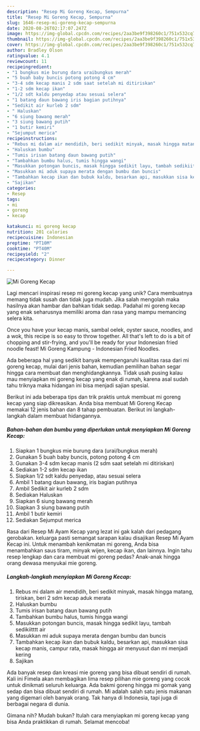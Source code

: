 ```yaml
---
description: "Resep Mi Goreng Kecap, Sempurna"
title: "Resep Mi Goreng Kecap, Sempurna"
slug: 1646-resep-mi-goreng-kecap-sempurna
date: 2020-08-26T02:17:07.247Z
image: https://img-global.cpcdn.com/recipes/2aa3be9f398260c1/751x532cq70/mi-goreng-kecap-foto-resep-utama.jpg
thumbnail: https://img-global.cpcdn.com/recipes/2aa3be9f398260c1/751x532cq70/mi-goreng-kecap-foto-resep-utama.jpg
cover: https://img-global.cpcdn.com/recipes/2aa3be9f398260c1/751x532cq70/mi-goreng-kecap-foto-resep-utama.jpg
author: Bradley Olson
ratingvalue: 4.1
reviewcount: 11
recipeingredient:
- "1 bungkus mie burung dara uraibungkus merah"
- "5 buah baby buncis potong potong 4 cm"
- "3-4 sdm kecap manis 2 sdm saat setelah mi ditiriskan"
- "1-2 sdm kecap ikan"
- "1/2 sdt kaldu penyedap atau sesuai selera"
- "1 batang daun bawang iris bagian putihnya"
- "Sedikit air kurleb 2 sdm"
- " Haluskan"
- "6 siung bawang merah"
- "3 siung bawang putih"
- "1 butir kemiri"
- "Sejumput merica"
recipeinstructions:
- "Rebus mi dalam air mendidih, beri sedikit minyak, masak hingga matang, tiriskan, beri 2 sdm kecap aduk merata"
- "Haluskan bumbu"
- "Tumis irisan batang daun bawang putih"
- "Tambahkan bumbu halus, tumis hingga wangi"
- "Masukkan potongan buncis, masak hingga sedikit layu, tambah sedikiitttt air"
- "Masukkan mi aduk supaya merata dengan bumbu dan buncis"
- "Tambahkan kecap ikan dan bubuk kaldu, besarkan api, masukkan sisa kecap manis, campur rata, masak hingga air menyusut dan mi menjadi kering"
- "Sajikan"
categories:
- Resep
tags:
- mi
- goreng
- kecap

katakunci: mi goreng kecap 
nutrition: 201 calories
recipecuisine: Indonesian
preptime: "PT10M"
cooktime: "PT40M"
recipeyield: "2"
recipecategory: Dinner

---
```



![Mi Goreng Kecap](https://img-global.cpcdn.com/recipes/2aa3be9f398260c1/751x532cq70/mi-goreng-kecap-foto-resep-utama.jpg)

Lagi mencari inspirasi resep mi goreng kecap yang unik? Cara membuatnya memang tidak susah dan tidak juga mudah. Jika salah mengolah maka hasilnya akan hambar dan bahkan tidak sedap. Padahal mi goreng kecap yang enak seharusnya memiliki aroma dan rasa yang mampu memancing selera kita.

Once you have your kecap manis, sambal oelek, oyster sauce, noodles, and a wok, this recipe is so easy to throw together. All that&#39;s left to do is a bit of chopping and stir-frying, and you&#39;ll be ready for your Indonesian fried noodle feast! Mi Goreng Kampung - Indonesian Fried Noodles.

Ada beberapa hal yang sedikit banyak mempengaruhi kualitas rasa dari mi goreng kecap, mulai dari jenis bahan, kemudian pemilihan bahan segar hingga cara membuat dan menghidangkannya. Tidak usah pusing kalau mau menyiapkan mi goreng kecap yang enak di rumah, karena asal sudah tahu triknya maka hidangan ini bisa menjadi sajian spesial.


Berikut ini ada beberapa tips dan trik praktis untuk membuat mi goreng kecap yang siap dikreasikan. Anda bisa membuat Mi Goreng Kecap memakai 12 jenis bahan dan 8 tahap pembuatan. Berikut ini langkah-langkah dalam membuat hidangannya.

<!--inarticleads1-->

##### Bahan-bahan dan bumbu yang diperlukan untuk menyiapkan Mi Goreng Kecap:

1. Siapkan 1 bungkus mie burung dara (urai/bungkus merah)
1. Gunakan 5 buah baby buncis, potong potong 4 cm
1. Gunakan 3-4 sdm kecap manis (2 sdm saat setelah mi ditiriskan)
1. Sediakan 1-2 sdm kecap ikan
1. Siapkan 1/2 sdt kaldu penyedap, atau sesuai selera
1. Ambil 1 batang daun bawang, iris bagian putihnya
1. Ambil Sedikit air kurleb 2 sdm
1. Sediakan  Haluskan
1. Siapkan 6 siung bawang merah
1. Siapkan 3 siung bawang putih
1. Ambil 1 butir kemiri
1. Sediakan Sejumput merica


Rasa dari Resep Mi Ayam Kecap yang lezat ini gak kalah dari pedagang gerobakan. keluarga pasti semangat sarapan kalau disajikan Resep Mi Ayam Kecap ini. Untuk menambah kenikmatan mi goreng, Anda bisa menambahkan saus tiram, minyak wijen, kecap ikan, dan lainnya. Ingin tahu resep lengkap dan cara membuat mi goreng pedas? Anak-anak hingga orang dewasa menyukai mie goreng. 

<!--inarticleads2-->

##### Langkah-langkah menyiapkan Mi Goreng Kecap:

1. Rebus mi dalam air mendidih, beri sedikit minyak, masak hingga matang, tiriskan, beri 2 sdm kecap aduk merata
1. Haluskan bumbu
1. Tumis irisan batang daun bawang putih
1. Tambahkan bumbu halus, tumis hingga wangi
1. Masukkan potongan buncis, masak hingga sedikit layu, tambah sedikiitttt air
1. Masukkan mi aduk supaya merata dengan bumbu dan buncis
1. Tambahkan kecap ikan dan bubuk kaldu, besarkan api, masukkan sisa kecap manis, campur rata, masak hingga air menyusut dan mi menjadi kering
1. Sajikan


Ada banyak resep dan kreasi mie goreng yang bisa dibuat sendiri di rumah. Kali ini Fimela akan membagikan lima resep pilihan mie goreng yang cocok untuk dinikmati seluruh keluarga. Ada bakmi goreng hingga mi gomak yang sedap dan bisa dibuat sendiri di rumah. Mi adalah salah satu jenis makanan yang digemari oleh banyak orang. Tak hanya di Indonesia, tapi juga di berbagai negara di dunia. 

Gimana nih? Mudah bukan? Itulah cara menyiapkan mi goreng kecap yang bisa Anda praktikkan di rumah. Selamat mencoba!
